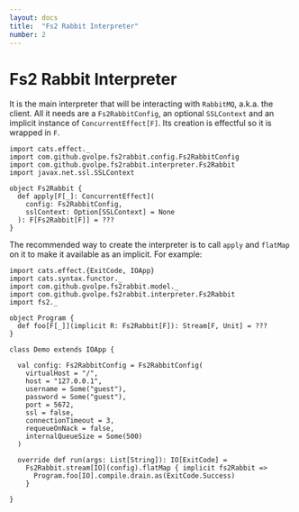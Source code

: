 ```yaml
---
layout: docs
title:  "Fs2 Rabbit Interpreter"
number: 2
---
```


# Fs2 Rabbit Interpreter

It is the main interpreter that will be interacting with `RabbitMQ`, a.k.a. the client. All it needs are a `Fs2RabbitConfig`, an optional `SSLContext` and an implicit instance of `ConcurrentEffect[F]`. Its creation is effectful so it is wrapped in `F`.

```tut:book:silent
import cats.effect._
import com.github.gvolpe.fs2rabbit.config.Fs2RabbitConfig
import com.github.gvolpe.fs2rabbit.interpreter.Fs2Rabbit
import javax.net.ssl.SSLContext

object Fs2Rabbit {
  def apply[F[_]: ConcurrentEffect](
    config: Fs2RabbitConfig,
    sslContext: Option[SSLContext] = None
  ): F[Fs2Rabbit[F]] = ???
}
```

The recommended way to create the interpreter is to call `apply` and `flatMap` on it to make it available as an implicit. For example:

```tut:book:silent
import cats.effect.{ExitCode, IOApp}
import cats.syntax.functor._
import com.github.gvolpe.fs2rabbit.model._
import com.github.gvolpe.fs2rabbit.interpreter.Fs2Rabbit
import fs2._

object Program {
  def foo[F[_]](implicit R: Fs2Rabbit[F]): Stream[F, Unit] = ???
}

class Demo extends IOApp {

  val config: Fs2RabbitConfig = Fs2RabbitConfig(
    virtualHost = "/",
    host = "127.0.0.1",
    username = Some("guest"),
    password = Some("guest"),
    port = 5672,
    ssl = false,
    connectionTimeout = 3,
    requeueOnNack = false,
    internalQueueSize = Some(500)
  )

  override def run(args: List[String]): IO[ExitCode] =
    Fs2Rabbit.stream[IO](config).flatMap { implicit fs2Rabbit =>
      Program.foo[IO].compile.drain.as(ExitCode.Success)
    }

}
```

